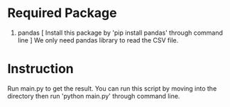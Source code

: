 # Required Package
1) pandas [ Install this package by 'pip install pandas' through command line ]
We only need pandas library to read the CSV file.

# Instruction
Run main.py to get the result. You can run this script by moving into the directory then run 'python main.py' through command line.
